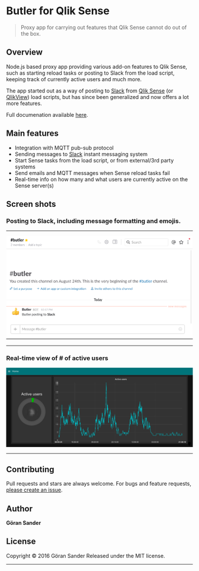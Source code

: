 # Butler for Qlik Sense

> Proxy app for carrying out features that Qlik Sense cannot do out of the box.

## Overview

Node.js based proxy app providing various add-on features to Qlik Sense, such as starting reload tasks or posting to Slack from the load script, keeping track of currently active users and much more.  

The app started out as a way of posting to [Slack](https://slack.com/) from [Qlik Sense](http://www.qlik.com/products/qlik-sense) (or [QlikView](http://www.qlik.com/products/qlikview)) load scripts, but has since been generalized and now offers a lot more features. 

Full documenation available [here](https://ptarmiganlabs.github.io/butler).

## Main features
* Integration with MQTT pub-sub protocol
* Sending messages to [Slack](https://slack.com) instant messaging system
* Start Sense tasks from the load script, or from external/3rd party systems
* Send emails and MQTT messages when Sense reload tasks fail
* Real-time info on how many and what users are currently active on the Sense server(s)


## Screen shots

### Posting to Slack, including message formatting and emojis.
  
---
  
![alt text](butler-docs/docs/img/post_to_slack_3.png "Post to Slack")   

---

### Real-time view of # of active users
![alt text](butler-docs/docs/img/active_user_sessions.png "Active user sessions") 
  
---

## Contributing

Pull requests and stars are always welcome. For bugs and feature requests, [please create an issue](https://github.com/mountaindude/qliksensebutler/issues/new).

## Author

**Göran Sander**
  
  
  
## License

Copyright © 2016 Göran Sander
Released under the MIT license.

***
